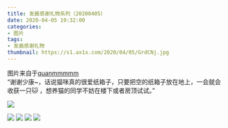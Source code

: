 ```yaml
---
title: 发酱感谢礼物系列（20200405）
date: 2020-04-05 19:32:00
categories:
- 图片
tags:
- 发酱感谢礼物
thumbnail: https://s1.ax1x.com/2020/04/05/GrdCNj.jpg
---
```


图片来自于<a href="https://weibo.com/p/1005051720171447" target="_blank">quanmmmmm</a><br/>“谢谢少康~，话说猫咪真的很爱纸箱子，只要把空的纸箱子放在地上，一会就会收获一只🐱 ，想养猫的同学不妨在楼下或者房顶试试。”

<!-- 正文第一张图片为 thumbnail 图。 -->

![](https://s1.ax1x.com/2020/04/05/GrdCNj.jpg)

<!--more-->

![](https://s1.ax1x.com/2020/04/05/Grd8v6.jpg)
![](https://s1.ax1x.com/2020/04/05/GrdSHg.jpg)
![](https://s1.ax1x.com/2020/04/05/GrdP4s.jpg)
![](https://s1.ax1x.com/2020/04/05/Graxu8.jpg)